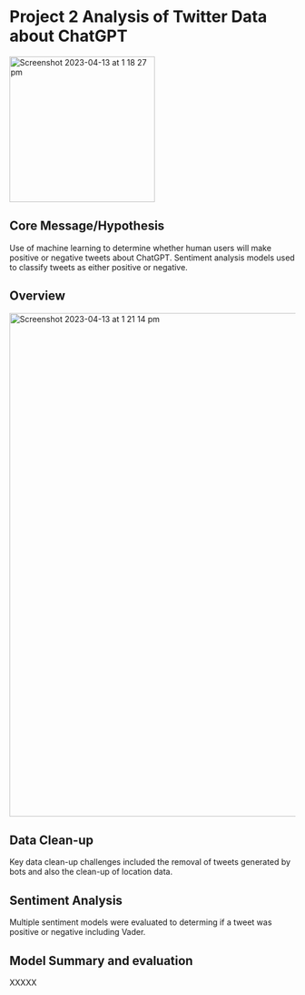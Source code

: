 # Project 2 Analysis of Twitter Data about ChatGPT

<img width="256" alt="Screenshot 2023-04-13 at 1 18 27 pm" src="https://user-images.githubusercontent.com/119761709/231640366-1e48ef24-a1f4-47c5-b251-fd0d5a9529bd.png">

## Core Message/Hypothesis

Use of machine learning to determine whether human users will make positive or negative tweets about ChatGPT.  Sentiment analysis models used to classify tweets as either positive or negative.

## Overview

<img width="885" alt="Screenshot 2023-04-13 at 1 21 14 pm" src="https://user-images.githubusercontent.com/119761709/231640557-5c462799-ea7c-4b1d-bee3-ff16f201449d.png">

## Data Clean-up

Key data clean-up challenges included the removal of tweets generated by bots and also the clean-up of location data.

## Sentiment Analysis

Multiple sentiment models were evaluated to determing if a tweet was positive or negative including Vader.

## Model Summary and evaluation

XXXXX
